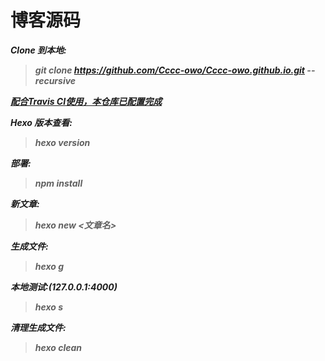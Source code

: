 # 博客源码

***Clone 到本地:***

>***git clone https://github.com/Cccc-owo/Cccc-owo.github.io.git --recursive***

***<u>配合[Travis CI](https://travis-ci.com/)使用，本仓库已配置完成</u>***

***Hexo 版本查看:***

> ***hexo version***

***部署:***

> ***npm install***

***新文章:***

> ***hexo new <文章名>***

***生成文件:***

> ***hexo g***

***本地测试:(127.0.0.1:4000)***

> ***hexo s***

***清理生成文件:***

> ***hexo clean***

